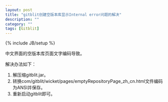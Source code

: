 ```yaml
---
layout: post
title: "gitblit创建空版本库显示Internal error问题的解决"
description: ""
category: ""
tags: [Gitblit]
---
```

{% include JB/setup %}

中文界面的空版本库页面文字编码导致。

解决办法如下：
1. 解压缩gitblit.jar。
2. 转换com/gitblit/wicket/pages/emptyRepositoryPage_zh_cn.html文件编码为ANSI并保存。
3. 重新启动gitblit即可。

